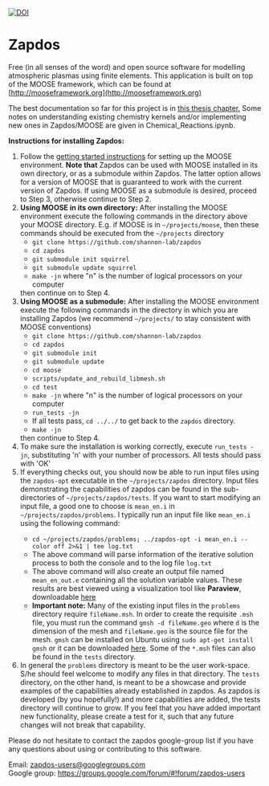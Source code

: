 [![DOI](https://zenodo.org/badge/DOI/10.5281/zenodo.801834.svg)](https://doi.org/10.5281/zenodo.801834)

Zapdos
=====

Free (in all senses of the word) and open source software for modelling atmospheric plasmas using finite elements.
This application is built on top of the MOOSE framework, which can be found at [http://mooseframework.org](http://mooseframework.org)

The best documentation so far for this project is in
[this thesis chapter.](http://169.229.198.106/ZapdosChapter.pdf) Some notes on
understanding existing chemistry kernels and/or implementing new ones in
Zapdos/MOOSE are given in Chemical_Reactions.ipynb.

**Instructions for installing Zapdos:**

<ol>
  <li>Follow the <a href="https://mooseframework.inl.gov/getting_started/index.html">getting started instructions</a> for setting up the MOOSE environment. <b>Note that</b> Zapdos can be used with MOOSE installed in its own directory, or as a submodule within Zapdos. The latter option allows for a version of MOOSE that is guaranteed to work with the current version of Zapdos. If using MOOSE as a submodule is desired, proceed to Step 3, otherwise continue to Step 2.</li>
  <li><b>Using MOOSE in its own directory:</b> After installing the MOOSE environment execute the following commands in
  the directory above your MOOSE directory. E.g. if MOOSE is in
  <code>~/projects/moose</code>, then these commands should be executed from the
  <code>~/projects</code> directory
  <ul>
    <li><code>git clone https://github.com/shannon-lab/zapdos</code></li>
    <li><code>cd zapdos</code></li>
	  <li><code>git submodule init squirrel</code></li>
	  <li><code>git submodule update squirrel</code></li>
    <li><code>make -jn</code> where "n" is the number of logical processors on
  your computer</li>
  </ul>
  then continue on to Step 4.</li>
  <li><b>Using MOOSE as a submodule:</b> After installing the MOOSE environment execute the following commands in
  the directory in which you are installing Zapdos (we recommend <code>~/projects/</code> to stay consistent with MOOSE conventions)
  <ul>
    <li><code>git clone https://github.com/shannon-lab/zapdos</code></li>
    <li><code>cd zapdos</code></li>
	  <li><code>git submodule init</code></li>
	  <li><code>git submodule update</code></li>
    <li><code>cd moose</code></li>
    <li><code>scripts/update_and_rebuild_libmesh.sh</code></li>
    <li><code>cd test</code></li>
    <li><code>make -jn</code> where "n" is the number of logical processors on your computer</li>
    <li><code>run_tests -jn</code></li>
    <li>If all tests pass, <code>cd ../../</code> to get back to the <code>zapdos</code> directory.</li>
    <li><code>make -jn</code></li>
  </ul>
  then continue to Step 4.</li>
  <li>To make sure the installation is working correctly, execute <code>run_tests -jn</code>, substituting 'n' with your number of processors. All tests should pass with 'OK'
  <li>If everything checks out, you should now be able to run input files using the <code>zapdos-opt</code> executable in the <code>~/projects/zapdos</code> directory. Input files demonstrating the capabilities of zapdos can be found in the sub-directories of <code>~/projects/zapdos/tests</code>. If you want to start modifying an input file, a good one to choose is <code>mean_en.i</code> in <code>~/projects/zapdos/problems</code>. I typically run an input file like <code>mean_en.i</code> using the following command:</li>
  <ul>
    <li><code>cd ~/projects/zapdos/problems; ../zapdos-opt -i mean_en.i --color off 2>&1 | tee log.txt</code></li>
    <li>The above command will parse information of the iterative solution process to both the console and to the log file <code>log.txt</code></li>
    <li>The above command will also create an output file named <code>mean_en_out.e</code> containing all the solution variable values. These results are best viewed using a visualization tool like <b>Paraview</b>, downloadable <a href="http://www.paraview.org/download/">here</a></li>
    <li><b>Important note:</b> Many of the existing input files in the <code>problems</code> directory require <code>fileName.msh</code>. In order to create the requisite <code>.msh</code> file, you must run the command <code>gmsh -d fileName.geo</code> where <code>d</code> is the dimension of the mesh and <code>fileName.geo</code> is the source file for the mesh. <code>gmsh</code> can be installed on Ubuntu using <code>sudo apt-get install gmsh</code> or it can be downloaded <a href="http://gmsh.info/#Download">here</a>. Some of the <code>*.msh</code> files can also be found in the <code>tests</code> directory.</li>
  </ul>
  <li>In general the <code>problems</code> directory is meant to be the user work-space. S/he should feel welcome to modify any files in that directory. The <code>tests</code> directory, on the other hand, is meant to be a showcase and provide examples of the capabilities already established in zapdos. As zapdos is developed (by you hopefully!) and more capabilities are added, the tests directory will continue to grow. If you feel that you have added important new functionality, please create a test for it, such that any future changes will not break that capability.</li>
</ol>

Please do not hesitate to contact the zapdos google-group list if you have any questions about using or contributing to this software.

Email: <zapdos-users@googlegroups.com><br>
Google group: <https://groups.google.com/forum/#!forum/zapdos-users>
